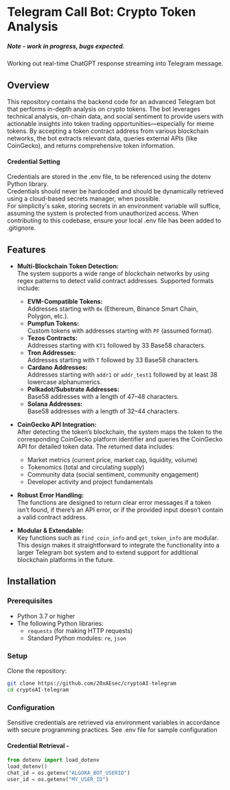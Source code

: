 # Telegram Call Bot: Crypto Token Analysis

##### Note - work in progress, bugs expected.  
Working out real-time ChatGPT response streaming into Telegram message.

## Overview
This repository contains the backend code for an advanced Telegram bot that performs in-depth analysis on crypto tokens. The bot leverages technical analysis, on-chain data, and social sentiment to provide users with actionable insights into token trading opportunities—especially for meme tokens. By accepting a token contract address from various blockchain networks, the bot extracts relevant data, queries external APIs (like CoinGecko), and returns comprehensive token information.

#### Credential Setting    
Credentials are stored in the .env file, to be referenced using the dotenv Python library.  
Credentials should never be hardcoded and should be dynamically retrieved using a cloud-based secrets manager, when possible.  
For simplicity's sake, storing secrets in an environment variable will suffice, assuming the system is protected from unauthorized access.
When contributing to this codebase, ensure your local .env file has been added to .gitignore.

## Features

- **Multi-Blockchain Token Detection:**  
  The system supports a wide range of blockchain networks by using regex patterns to detect valid contract addresses. Supported formats include:
  - **EVM-Compatible Tokens:**  
    Addresses starting with `0x` (Ethereum, Binance Smart Chain, Polygon, etc.).
  - **Pumpfun Tokens:**  
    Custom tokens with addresses starting with `PF` (assumed format).
  - **Tezos Contracts:**  
    Addresses starting with `KT1` followed by 33 Base58 characters.
  - **Tron Addresses:**  
    Addresses starting with `T` followed by 33 Base58 characters.
  - **Cardano Addresses:**  
    Addresses starting with `addr1` or `addr_test1` followed by at least 38 lowercase alphanumerics.
  - **Polkadot/Substrate Addresses:**  
    Base58 addresses with a length of 47–48 characters.
  - **Solana Addresses:**  
    Base58 addresses with a length of 32–44 characters.

- **CoinGecko API Integration:**  
  After detecting the token’s blockchain, the system maps the token to the corresponding CoinGecko platform identifier and queries the CoinGecko API for detailed token data. The returned data includes:
  - Market metrics (current price, market cap, liquidity, volume)
  - Tokenomics (total and circulating supply)
  - Community data (social sentiment, community engagement)
  - Developer activity and project fundamentals

- **Robust Error Handling:**  
  The functions are designed to return clear error messages if a token isn’t found, if there’s an API error, or if the provided input doesn’t contain a valid contract address.

- **Modular & Extendable:**  
  Key functions such as `find_coin_info` and `get_token_info` are modular. This design makes it straightforward to integrate the functionality into a larger Telegram bot system and to extend support for additional blockchain platforms in the future.

## Installation

### Prerequisites
- Python 3.7 or higher
- The following Python libraries:
  - `requests` (for making HTTP requests)
  - Standard Python modules: `re`, `json`

### Setup
Clone the repository:
```bash
git clone https://github.com/20xAEsec/cryptoAI-telegram
cd cryptoAI-telegram
```
### Configuration
Sensitive credentials are retrieved via environment variables in accordance with secure programming practices.
See .env file for sample configuration

   
#### Credential Retrieval -
```python
from dotenv import load_dotenv
load_dotenv()
chat_id = os.getenv("ALGORA_BOT_USERID") 
user_id = os.getenv("MY_USER_ID")
```
